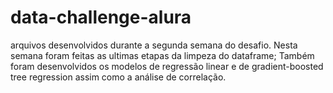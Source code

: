 # data-challenge-alura
arquivos desenvolvidos durante a segunda semana do desafio.
Nesta semana foram feitas as ultimas etapas da limpeza do dataframe;
Também foram desenvolvidos os modelos de regressão linear e de gradient-boosted tree regression assim como a análise de correlação.
